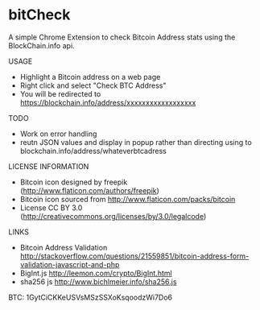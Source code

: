 bitCheck
========

A simple Chrome Extension to check Bitcoin Address stats using the BlockChain.info api.

USAGE
- Highlight a Bitcoin address on a web page
- Right click and select "Check BTC Address"
- You will be redirected to https://blockchain.info/address/xxxxxxxxxxxxxxxxxx

TODO

- Work on error handling
- reutn JSON values and display in popup rather than directing using to blockchain.info/address/whateverbtcadress

LICENSE INFORMATION

- Bitcoin icon designed by freepik (http://www.flaticon.com/authors/freepik)
- Bitcoin icon sourced from http://www.flaticon.com/packs/bitcoin
- License CC BY 3.0 (http://creativecommons.org/licenses/by/3.0/legalcode)

LINKS

- Bitcoin Address Validation http://stackoverflow.com/questions/21559851/bitcoin-address-form-validation-javascript-and-php
- BigInt.js http://leemon.com/crypto/BigInt.html
- sha256 js http://www.bichlmeier.info/sha256.js


BTC: 1GytCiCKKeUSVsMSzSSXoKsqoodzWi7Do6